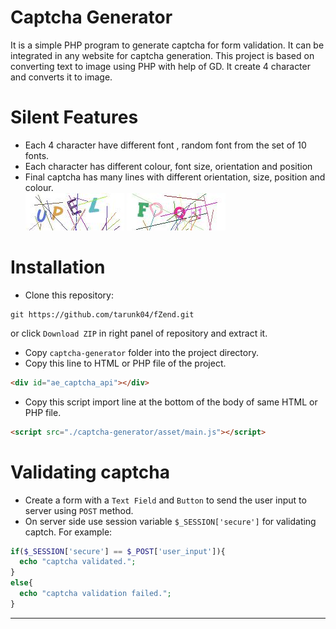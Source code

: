 Captcha Generator
=================

It is a simple PHP program to generate captcha for form validation. It can be integrated in any website for captcha generation. This project is based on converting text to image using PHP with help of GD. It create 4 character and converts it to image.

Silent Features 
================
* Each 4 character have different font , random font from the set of 10 fonts. 
* Each character has different colour, font size, orientation and position 
* Final captcha has many lines with different orientation, size, position and colour.<br>
![g](/screenshot/img0.png)  ![g](/screenshot/img1.png)

Installation
================
* Clone this repository:  
```shell
git https://github.com/tarunk04/fZend.git
```
or click `Download ZIP` in right panel of repository and extract it.
* Copy `captcha-generator` folder into the project directory.
* Copy this line to HTML or PHP file of the project.
```html
<div id="ae_captcha_api"></div>
```
* Copy this script import line at the bottom of the body of same HTML or PHP file.
```html
<script src="./captcha-generator/asset/main.js"></script>
```
Validating captcha 
===================
* Create a form with a `Text Field` and `Button` to send the user input to server using `POST` method.
* On server side use session variable `$_SESSION['secure']` for validating captch. For example:
```php
if($_SESSION['secure'] == $_POST['user_input']){
  echo "captcha validated.";
} 
else{
  echo "captcha validation failed.";
}
```
---------------------------------------------
